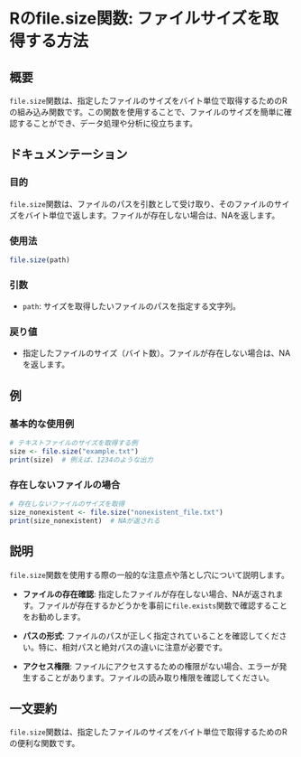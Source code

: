 <!--
Meta Description: # Rのfile.size関数: ファイルサイズを取得する方法 ## 概要 `file.size`関数は、指定したファイルのサイズをバイト単位で取得するためのRの組み込み関数です。この関数を使用することで、ファイルのサイズを簡単に確認することができ、データ処理や分析に役立ちます。 ## ドキュメンテ...
Meta Keywords: size, file, 関数は, ファイルが存在しない場合は, naを返します
-->

# Rのfile.size関数: ファイルサイズを取得する方法

## 概要
`file.size`関数は、指定したファイルのサイズをバイト単位で取得するためのRの組み込み関数です。この関数を使用することで、ファイルのサイズを簡単に確認することができ、データ処理や分析に役立ちます。

## ドキュメンテーション
### 目的
`file.size`関数は、ファイルのパスを引数として受け取り、そのファイルのサイズをバイト単位で返します。ファイルが存在しない場合は、NAを返します。

### 使用法
```R
file.size(path)
```

### 引数
- `path`: サイズを取得したいファイルのパスを指定する文字列。

### 戻り値
- 指定したファイルのサイズ（バイト数）。ファイルが存在しない場合は、NAを返します。

## 例
### 基本的な使用例
```R
# テキストファイルのサイズを取得する例
size <- file.size("example.txt")
print(size)  # 例えば、1234のような出力
```

### 存在しないファイルの場合
```R
# 存在しないファイルのサイズを取得
size_nonexistent <- file.size("nonexistent_file.txt")
print(size_nonexistent)  # NAが返される
```

## 説明
`file.size`関数を使用する際の一般的な注意点や落とし穴について説明します。

- **ファイルの存在確認**: 指定したファイルが存在しない場合、NAが返されます。ファイルが存在するかどうかを事前に`file.exists`関数で確認することをお勧めします。
  
- **パスの形式**: ファイルのパスが正しく指定されていることを確認してください。特に、相対パスと絶対パスの違いに注意が必要です。

- **アクセス権限**: ファイルにアクセスするための権限がない場合、エラーが発生することがあります。ファイルの読み取り権限を確認してください。

## 一文要約
`file.size`関数は、指定したファイルのサイズをバイト単位で取得するためのRの便利な関数です。